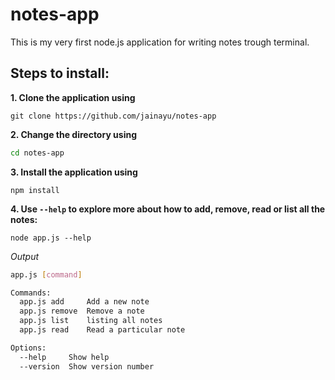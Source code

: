 # notes-app
This is my very first node.js application for writing notes trough terminal.

## Steps to install:

**1. Clone the application using**
```gitattributes
git clone https://github.com/jainayu/notes-app
```

**2. Change the directory using**
```bash
cd notes-app
```

**3. Install the application using**
```gitattributes
npm install
```

**4. Use `--help` to explore more about how to add, remove, read or list all the notes:**
```gitattributes
node app.js --help
```
*Output*
```bash
app.js [command]

Commands:
  app.js add     Add a new note
  app.js remove  Remove a note
  app.js list    listing all notes
  app.js read    Read a particular note

Options:
  --help     Show help                                                 [boolean]
  --version  Show version number                                       [boolean]
```


